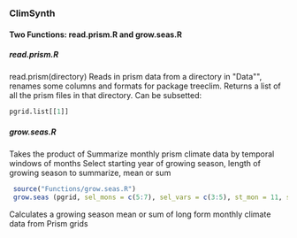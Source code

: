 ### ClimSynth

#### Two Functions: read.prism.R and grow.seas.R

##### read.prism.R
read.prism(directory)
Reads in prism data from a directory in "Data"", renames some columns and formats for package treeclim. Returns a list of all the prism files in that directory. Can be subsetted:

```r
pgrid.list[[1]]
```


##### grow.seas.R

Takes the product of Summarize monthly prism climate data by temporal windows of months
Select starting year of growing season, length of growing season to summarize, mean or sum

```r
 source("Functions/grow.seas.R")
 grow.seas (pgrid, sel_mons = c(5:7), sel_vars = c(3:5), st_mon = 11, sum_f = c("mean", "sum"))
```
Calculates a growing season mean or sum of long form monthly climate data from Prism grids
